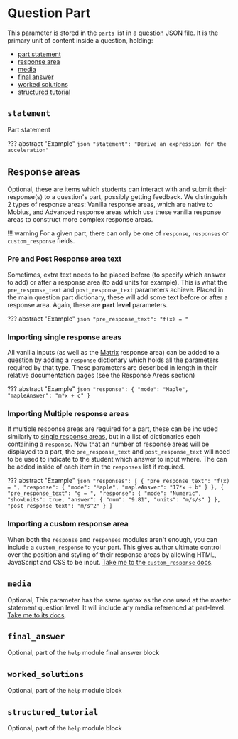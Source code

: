# Question Part
This parameter is stored in the [`parts`][1] list in a [question][2] JSON file. It is the primary unit of content inside a question, holding:

 - [part statement][3]
 - [response area][4]
 - [media][5]
 - [final answer][6]
 - [worked solutions][7]
 - [structured tutorial][8]

[1]: Questions.md#parts
[2]: Questions.md

[3]: #statement
[4]: #response-areas
[5]: #media
[6]: #final_answer
[7]: #worked_solutions
[8]: #structured_tutorial

## `statement`
Part statement

??? abstract "Example"
    ```json
    "statement": "Derive an expression for the acceleration"
    ```

## Response areas
Optional, these are items which students can interact with and submit their response(s) to a question's part, possibly getting feedback. We distinguish 2 types of response areas: Vanilla response areas, which are native to Mobius, and Advanced response areas which use these vanilla response areas to construct more complex response areas.

!!! warning
    For a given part, there can only be one of `response`, `responses` or `custom_response` fields.

### Pre and Post Response area text
Sometimes, extra text needs to be placed before (to specify which answer to add) or after a response area (to add units for example). This is what the `pre_response_text` and `post_response_text` parameters achieve. Placed in the main question part dictionary, these will add some text before or after a response area. Again, these are **part level** parameters.

??? abstract "Example"
    ```json
    "pre_response_text": "f(x) = "
    ```

### Importing single response areas
All vanilla inputs (as well as the [Matrix][9] response area) can be added to a question by adding a `response` dictionary which holds all the parameters required by that type. These parameters are described in length in their relative documentation pages (see the Response Areas section)

??? abstract "Example"
    ```json
    "response": {
      "mode": "Maple",
      "mapleAnswer": "m*x + c"
    }
    ```

[9]: ../ResponseAreas/Advanced/matrix.md

### Importing Multiple response areas
If multiple response areas are required for a part, these can be included similarly to [single response areas][10], but in a list of dictionaries each containing a `response`. Now that an number of response areas will be displayed to a part, the `pre_response_text` and `post_response_text` will need to be used to indicate to the student which answer to input where. The can be added inside of each item in the `responses` list if required.

??? abstract "Example"
    ```json
    "responses": [
      {
        "pre_response_text": "f(x) = ",
        "response": {
          "mode": "Maple",
          "mapleAnswer": "17*x + b"
        }
      },
      {
        "pre_response_text": "g = ",
        "response": {
          "mode": "Numeric",
          "showUnits": true,
          "answer": {
            "num": "9.81",
            "units": "m/s/s"
          }
        },
        "post_response_text": "m/s^2"
      }
    ]
    ```

[10]: #importing-single-response-areas

### Importing a custom response area
When both the `response` and `responses` modules aren't enough, you can include a `custom_response` to your part. This gives author ultimate control over the position and styling of their response areas by allowing HTML, JavaScript and CSS to be input. [Take me to the `custom_response` docs][11].

[11]: ../ResponseAreas/Advanced/custom.md

## `media`
Optional, This parameter has the same syntax as the one used at the master statement question level. It will include any media referenced at part-level. [Take me to its docs][12].

[12]: Questions.md#media

## `final_answer`
Optional, part of the `help` module
final answer block

## `worked_solutions`
Optional, part of the `help` module
block

## `structured_tutorial`
Optional, part of the `help` module
block
